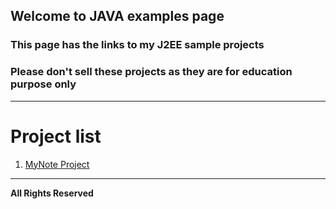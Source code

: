 ## Welcome to JAVA examples page
### This page has the links to my J2EE sample projects
### Please don't sell these projects as they are for education purpose only

---
# Project list

1. [MyNote Project]({%site.baseurl%}/mynote)


---

**All Rights Reserved**
